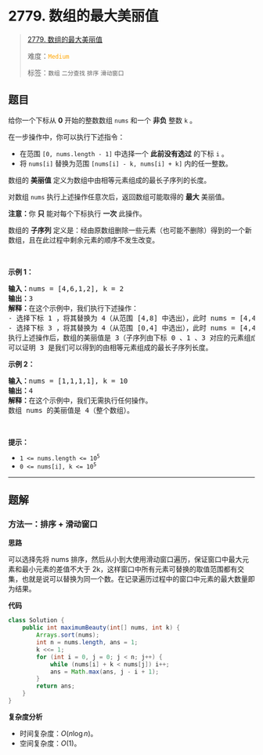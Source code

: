 # 2779. 数组的最大美丽值

> [2779. 数组的最大美丽值](https://leetcode.cn/problems/maximum-beauty-of-an-array-after-applying-operation/)
>
> 难度：<font color=orange>`Medium`</font>
>
> 标签：`数组` `二分查找` `排序` `滑动窗口`

## 题目

<p>给你一个下标从 <strong>0</strong> 开始的整数数组 <code>nums</code> 和一个 <strong>非负</strong> 整数 <code>k</code> 。</p>

<p>在一步操作中，你可以执行下述指令：</p>

<ul>
	<li>在范围&nbsp;<code>[0, nums.length - 1]</code> 中选择一个 <strong>此前没有选过</strong> 的下标 <code>i</code> 。</li>
	<li>将 <code>nums[i]</code> 替换为范围 <code>[nums[i] - k, nums[i] + k]</code> 内的任一整数。</li>
</ul>

<p>数组的 <strong>美丽值</strong> 定义为数组中由相等元素组成的最长子序列的长度。</p>

<p>对数组 <code>nums</code> 执行上述操作任意次后，返回数组可能取得的 <strong>最大</strong> 美丽值。</p>

<p><strong>注意：</strong>你 <strong>只</strong> 能对每个下标执行 <strong>一次</strong> 此操作。</p>

<p>数组的 <strong>子序列</strong> 定义是：经由原数组删除一些元素（也可能不删除）得到的一个新数组，且在此过程中剩余元素的顺序不发生改变。</p>

<p>&nbsp;</p>

<p><strong>示例 1：</strong></p>

<pre>
<strong>输入：</strong>nums = [4,6,1,2], k = 2
<strong>输出：</strong>3
<strong>解释：</strong>在这个示例中，我们执行下述操作：
- 选择下标 1 ，将其替换为 4（从范围 [4,8] 中选出），此时 nums = [4,4,1,2] 。
- 选择下标 3 ，将其替换为 4（从范围 [0,4] 中选出），此时 nums = [4,4,1,4] 。
执行上述操作后，数组的美丽值是 3（子序列由下标 0 、1 、3 对应的元素组成）。
可以证明 3 是我们可以得到的由相等元素组成的最长子序列长度。
</pre>

<p><strong>示例 2：</strong></p>

<pre>
<strong>输入：</strong>nums = [1,1,1,1], k = 10
<strong>输出：</strong>4
<strong>解释：</strong>在这个示例中，我们无需执行任何操作。
数组 nums 的美丽值是 4（整个数组）。
</pre>

<p>&nbsp;</p>

<p><strong>提示：</strong></p>

<ul>
	<li><code>1 &lt;= nums.length &lt;= 10<sup>5</sup></code></li>
	<li><code>0 &lt;= nums[i], k &lt;= 10<sup>5</sup></code></li>
</ul>


--------------------

## 题解

### 方法一：排序 + 滑动窗口

**思路**

可以选择先将 nums 排序，然后从小到大使用滑动窗口遍历，保证窗口中最大元素和最小元素的差值不大于 2k，这样窗口中所有元素可替换的取值范围都有交集，也就是说可以替换为同一个数。在记录遍历过程中的窗口中元素的最大数量即为结果。

**代码**

```java
class Solution {
    public int maximumBeauty(int[] nums, int k) {
        Arrays.sort(nums);
        int n = nums.length, ans = 1;
        k <<= 1;
        for (int i = 0, j = 0; j < n; j++) {
            while (nums[i] + k < nums[j]) i++;
            ans = Math.max(ans, j - i + 1);
        }
        return ans;
    }
}
```

**复杂度分析**

- 时间复杂度：$O(n \log n )$。
- 空间复杂度：$O(1)$。
